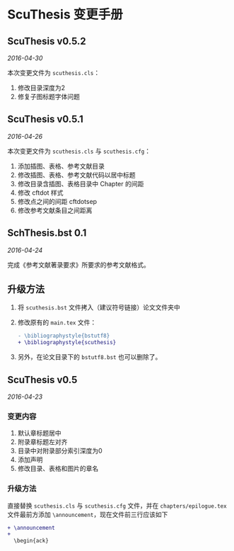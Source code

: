 # ScuThesis 变更手册
## ScuThesis v0.5.2
_2016-04-30_

本次变更文件为 `scuthesis.cls`：

1. 修改目录深度为2
2. 修复子图标题字体问题

## ScuThesis v0.5.1
_2016-04-26_

本次变更文件为 `scuthesis.cls` 与 `scuthesis.cfg`：

1. 添加插图、表格、参考文献目录
2. 修改插图、表格、参考文献代码以居中标题
3. 修改目录含插图、表格目录中 Chapter 的间距
4. 修改 cftdot 样式
5. 修改点之间的间距 cftdotsep
6. 修改参考文献条目之间距离

## SchThesis.bst 0.1
_2016-04-24_

完成《参考文献著录要求》所要求的参考文献格式。

## 升级方法
1. 将 `scuthesis.bst` 文件拷入（建议符号链接）论文文件夹中
2. 修改原有的 `main.tex` 文件：

    ```diff
    - \bibliographystyle{bstutf8}
    + \bibliographystyle{scuthesis}
    ```

3. 另外，在论文目录下的 `bstutf8.bst` 也可以删除了。

## ScuThesis v0.5
_2016-04-23_

### 变更内容
1. 默认章标题居中
2. 附录章标题左对齐
3. 目录中对附录部分索引深度为0
4. 添加声明
5. 修改目录、表格和图片的章名

### 升级方法
直接替换 `scuthesis.cls` 与 `scuthesis.cfg` 文件，并在 `chapters/epilogue.tex` 文件最前方添加 `\announcement`，现在文件前三行应该如下

```diff
+ \announcement
+
  \begin{ack}
```

